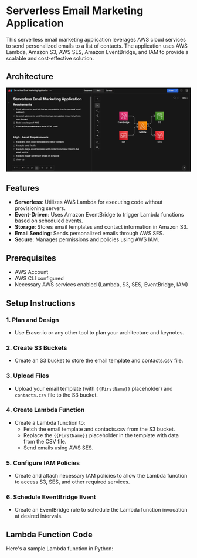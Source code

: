 # Serverless Email Marketing Application

This serverless email marketing application leverages AWS cloud services to send personalized emails to a list of contacts. The application uses AWS Lambda, Amazon S3, AWS SES, Amazon EventBridge, and IAM to provide a scalable and cost-effective solution.

## Architecture

![Architecture Diagram](architecture.jpg)

## Features

- **Serverless**: Utilizes AWS Lambda for executing code without provisioning servers.
- **Event-Driven**: Uses Amazon EventBridge to trigger Lambda functions based on scheduled events.
- **Storage**: Stores email templates and contact information in Amazon S3.
- **Email Sending**: Sends personalized emails through AWS SES.
- **Secure**: Manages permissions and policies using AWS IAM.

## Prerequisites

- AWS Account
- AWS CLI configured
- Necessary AWS services enabled (Lambda, S3, SES, EventBridge, IAM)

## Setup Instructions

### 1. Plan and Design

- Use Eraser.io or any other tool to plan your architecture and keynotes.

### 2. Create S3 Buckets

- Create an S3 bucket to store the email template and contacts.csv file.

### 3. Upload Files

- Upload your email template (with `{{FirstName}}` placeholder) and `contacts.csv` file to the S3 bucket.

### 4. Create Lambda Function

- Create a Lambda function to:
  - Fetch the email template and contacts.csv from the S3 bucket.
  - Replace the `{{FirstName}}` placeholder in the template with data from the CSV file.
  - Send emails using AWS SES.

### 5. Configure IAM Policies

- Create and attach necessary IAM policies to allow the Lambda function to access S3, SES, and other required services.

### 6. Schedule EventBridge Event

- Create an EventBridge rule to schedule the Lambda function invocation at desired intervals.

## Lambda Function Code

Here's a sample Lambda function in Python:


